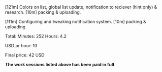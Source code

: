 [121m] Colors on list, global list update, notification to reciever (hint only) & research.
[10m] packing & uploading.

[111m] Configuring and tweaking notification system.
[10m]  packing & uploading.

Total:
Minutes: 252
Hours:   4.2

USD pr hour: 10

Final price:
42 USD

**The work sessions listed above has been paid in full**